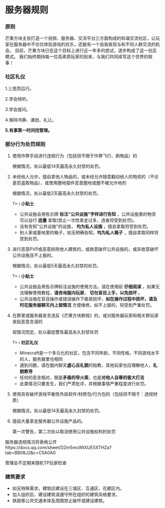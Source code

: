 # 服务器规则

### 原则

芒果方块主张打造一个视频、服务器、交流平台三方面构成的和谐交流社区，让玩家在服务器中不仅仅体验游戏的欢乐，还能有一个自我表现与和不同人群交流的机会。
目前，芒果方块已在这个目标上进行近一年多的尝试，逐步构成了这一社区模式。
我们始终期待每一位高素质玩家的到来，与我们共同续写这个世界的故事！

### 社区礼仪

1.三思而后行。

2.学会倾听。

3.学会提问。

4.保持冷静、谦逊、礼让。

 **5.有事第一时间找管理。** 

### 部分行为处罚规则

1. 使用作弊手段进行违规行为（包括但不限于作弊飞行、刷物品）的

   根据情况，处以最低14天最高永久封禁的处罚。

2. 未经他人允许，擅自拿他人物品的，或未经允许随意翻动他人的物资的（不论是否盗取物品），或使用圈地插件恶意圈地或圈不被允许地的

   根据情况，处以最低2天最高永久封禁的处罚。

   ?> :information_source: **小贴士**
   - 公共设施会用告示牌 **标注"公共设施"字样进行告知** ，公共设施里的物资可以自行 **适量** 拿取(禁止一次性拿走过多，违者将受到处罚)。
   - 没有告知"公共设施"的设施， **均为私人设施** ，擅自拿取将受到处罚。
   - 别人家或基地里的箱子，如无明确告知，**均为私人箱子** ，擅自拿取同样将受到处罚。


3. 进行恶意PVP或恶意拆除他人建筑的，或故意破坏公共设施的，或非故意破坏公共设施且不上报的。

   根据情况，处以最低5天最高永久封禁的处罚。

   ?> :information_source: **小贴士**
   - 公共设施会用告示牌标注设施的使用方法，请在使用前 **仔细阅读** ，如果无法理解使用教程，**请咨询服内玩家**， **切勿盲目上手，以免损坏** 。
   - 公共设施在盲目操作或错误操作下极易损坏，**如在操作过程中损坏，请及时在服务器聊天内上报情况** 方便维修。如不上报的，将受到严重处罚。
   
5. 在群里或服务器发言违反《芒果方块群规》的，或对服务器玩家和相关群玩家发起恶意言语的

   视情况而定，处以最低警告最高永久封禁处罚

   ?> :information_source: **社区礼仪**
   -  Minecraft是一个多元化的社区，包含不同年龄，不同性格，不同游戏水平的人，服务器里也相同
   -  遇到问题，请在服内聊天**虚心且礼貌**的指教，其他玩家也应理解他人，**礼貌教导**
   -  任何的恶言相对，既是**矛盾的导火索**，也是**对他人自尊的极大打击**
   -  此类情况只要发生，我们严肃批评，并根据事情严重程度进行处罚。

7. 使用具有破坏游戏平衡性外挂软件/材质包/行为包的（包括但不限于：透视材质）

   根据情况，处以最低14天最高永久封禁的处罚。

8. 擅自大量拿走服务器公共设施产品的。

   第一次警告，第二次处以取消使用公共设施权利的处罚
   
服务器违规情况将表格公开https://docs.qq.com/sheet/DZm5mcWtXUE5XTHZa?tab=BB08J2&c=C5A0A0

管理会不定期来随机TP玩家检查


### 建筑要求

- 如无特殊需求，建筑应建设在三城区、互通区、花都区内。
- 加入组织后，建设建筑请遵守所在组织的建筑风格要求。
- 铁路等公共交通本体及周围禁止破坏或建设建筑。
